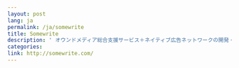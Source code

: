 ```yaml
---
layout: post
lang: ja
permalink: /ja/somewrite
title: Somewrite
description: ' オウンドメディア総合支援サービス＋ネイティブ広告ネットワークの開発・運営 '
categories: 
link: http://somewrite.com/
---
```

